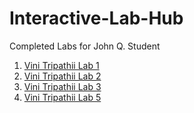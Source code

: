 # Interactive-Lab-Hub

Completed Labs for John Q. Student

1. [Vini Tripathii Lab 1](//github.com/ut33/IDD-Fa18-Lab1)
2. [Vini Tripathii Lab 2](//github.com/ut33/IDD-Fa19-Lab2)
3. [Vini Tripathii Lab 3](//github.com/ut33/IDD-Fa19-Lab3)
4. [Vini Tripathii Lab 5](//github.com/ut33/IDD-Fa19-Lab5)
